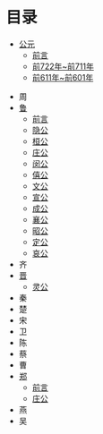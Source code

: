 # 目录

* [公元](公元/前言.md)
	* [前言](公元/前言.md)
	* [前722年~前711年](前722年~前711年.md)
	* [前611年~前601年](公元/前611年~前601年.md)
- 周
- [鲁](鲁/前言.md)
	- [前言](鲁/前言.md)
	- [隐公](鲁/隐公.md)
	- [桓公](鲁/桓公.md)
	- [庄公](鲁/庄公.md)
	- [闵公](鲁/闵公.md)
	- [僖公](鲁/僖公.md)
	- [文公](鲁/文公.md)
	- [宣公](鲁/宣公.md)
	- [成公](鲁/成公.md)
	- [襄公](鲁/襄公.md)
	- [昭公](鲁/昭公.md)
	- [定公](鲁/定公.md)
	- [哀公](鲁/哀公.md)
- 齐
- [晋](晋/前言.md)
	- [灵公](晋/灵公.md)
- 秦
- 楚
- 宋
- 卫
- 陈
- 蔡
- 曹
- [郑](郑/前言.md)
	- [前言](郑/前言.md)
	- [庄公](郑/庄公.md)
- 燕
- 吴
